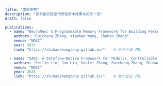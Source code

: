 ```yaml
---
title: "成果发布"
description: "张书豪实验室代表性学术成果与论文一览"
draft: false

publications:
  - name: "NeuroMem: A Programmable Memory Framework for Building Personalized LLM Assistants"
    authors: "Ruicheng Zhang, Xiaohan Wang, Shuhao Zhang"
    venue: "NDBC"
    year: 2025
    link: "https://shuhaozhangtony.github.io/"    # 给个合法 URL

  - name: "SAGE: A Dataflow-Native Framework for Modular, Controllable, and Transparent LLM-Augmented Reasoning"
    authors: "Peilin Liu, Jun Liu, Senlei Zhang, Ruicheng Zhang, Shuhao Zhang"
    venue: "NDBC"
    year: 2025
    link: "https://shuhaozhangtony.github.io/"    # 给个合法 URL
---
```

